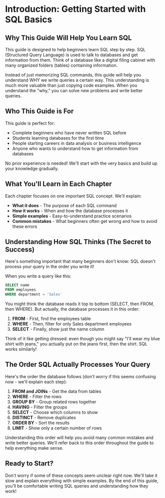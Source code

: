 # Introduction: Getting Started with SQL Basics

## Why This Guide Will Help You Learn SQL

This guide is designed to help beginners learn SQL step by step. SQL (Structured Query Language) is used to talk to databases and get information from them. Think of a database like a digital filing cabinet with many organized folders (tables) containing information.

Instead of just memorizing SQL commands, this guide will help you understand WHY we write queries a certain way. This understanding is much more valuable than just copying code examples. When you understand the "why," you can solve new problems and write better queries.

## Who This Guide is For

This guide is perfect for:
- Complete beginners who have never written SQL before
- Students learning databases for the first time
- People starting careers in data analysis or business intelligence
- Anyone who wants to understand how to get information from databases

No prior experience is needed! We'll start with the very basics and build up your knowledge gradually.

## What You'll Learn in Each Chapter

Each chapter focuses on one important SQL concept. We'll explain:
- **What it does** - The purpose of each SQL command
- **How it works** - When and how the database processes it
- **Simple examples** - Easy-to-understand practice scenarios
- **Common mistakes** - What beginners often get wrong and how to avoid these errors

## Understanding How SQL Thinks (The Secret to Success)

Here's something important that many beginners don't know: SQL doesn't process your query in the order you write it!

When you write a query like this:
```sql
SELECT name 
FROM employees 
WHERE department = 'Sales'
```

You might think the database reads it top to bottom (SELECT, then FROM, then WHERE). But actually, the database processes it in this order:
1. **FROM** - First, find the employees table
2. **WHERE** - Then, filter for only Sales department employees  
3. **SELECT** - Finally, show just the name column

Think of it like getting dressed: even though you might say "I'll wear my blue shirt with jeans," you actually put on the jeans first, then the shirt. SQL works similarly!

## The Order SQL Actually Processes Your Query

Here's the order the database follows (don't worry if this seems confusing now - we'll explain each step):

1. **FROM and JOINs** - Get the data from tables
2. **WHERE** - Filter the rows
3. **GROUP BY** - Group related rows together
4. **HAVING** - Filter the groups
5. **SELECT** - Choose which columns to show
6. **DISTINCT** - Remove duplicates
7. **ORDER BY** - Sort the results
8. **LIMIT** - Show only a certain number of rows

Understanding this order will help you avoid many common mistakes and write better queries. We'll refer back to this order throughout the guide to help everything make sense.

## Ready to Start?

Don't worry if some of these concepts seem unclear right now. We'll take it slow and explain everything with simple examples. By the end of this guide, you'll be comfortable writing SQL queries and understanding how they work! 